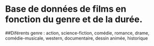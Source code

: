 # Base de données de films en fonction du genre et de la durée.
##Diférents genre : action, science-fiction, comédie, romance, drame, comédie-musicale, western, documentaire, dessin animée,  historique


